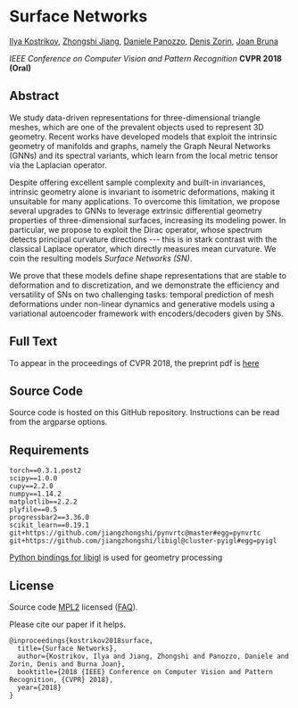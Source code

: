 # Surface Networks

[Ilya Kostrikov](https://scholar.google.com/citations?user=PTS2AOgAAAAJ&hl=en), 
[Zhongshi Jiang](https://cs.nyu.edu/~zhongshi), 
[Daniele Panozzo](https://cs.nyu.edu/~panozzo), 
[Denis Zorin](http://mrl.nyu.edu/~dzorin/), 
[Joan Bruna](https://cims.nyu.edu/~bruna/)

*IEEE Conference on Computer Vision and Pattern Recognition* **CVPR 2018** 
**(Oral)**

## Abstract
We study data-driven representations 
for three-dimensional triangle meshes, which are one of the prevalent objects used to represent 3D geometry. 
Recent works have developed models
that exploit the intrinsic geometry of manifolds and graphs, 
namely the Graph Neural Networks (GNNs) and its spectral variants, 
which learn from the local metric tensor via the Laplacian operator. 

Despite offering excellent sample complexity and built-in invariances,
intrinsic geometry alone is invariant to isometric deformations, making it unsuitable for  many applications.
To overcome this limitation,
we propose several upgrades to GNNs 
to leverage extrinsic differential geometry properties 
 of three-dimensional surfaces, increasing its modeling power. 
 In particular, we propose to exploit the Dirac operator, whose spectrum detects principal curvature directions --- this is in stark contrast with the classical Laplace 
 operator, which directly measures mean curvature. We coin the 
 resulting models *Surface Networks (SN)*.

We prove that these models define shape representations that are stable to deformation and to discretization, and we demonstrate the efficiency and versatility of SNs on 
 two
 challenging tasks: temporal prediction of mesh deformations
 under non-linear dynamics and generative models using 
 a variational autoencoder framework with encoders/decoders
 given by SNs.

 ## Full Text
 To appear in the proceedings of CVPR 2018, the preprint pdf is [here](https://cs.nyu.edu/~zhongshi/files/SurfaceNetworks.pdf)
 
 ## Source Code
 Source code is hosted on this GitHub repository. Instructions can be read from the argparse options. 

 ## Requirements
 ```
torch==0.3.1.post2
scipy==1.0.0
cupy==2.2.0
numpy==1.14.2
matplotlib==2.2.2
plyfile==0.5
progressbar2==3.36.0
scikit_learn==0.19.1
git+https://github.com/jiangzhongshi/pynvrtc@master#egg=pynvrtc
git+https://github.com/jiangzhongshi/libigl@cluster-pyigl#egg=pyigl
 ```
[Python bindings for libigl](https://github.com/libigl/libigl/tree/master/python) is used for geometry processing

## License
Source code [MPL2](http://www.mozilla.org/MPL/2.0/) licensed
([FAQ](http://www.mozilla.org/MPL/2.0/FAQ.html)). 

Please cite our paper if it helps.

```
@inproceedings{kostrikov2018surface,
  title={Surface Networks},
  author={Kostrikov, Ilya and Jiang, Zhongshi and Panozzo, Daniele and Zorin, Denis and Burna Joan},
  booktitle={2018 {IEEE} Conference on Computer Vision and Pattern Recognition, {CVPR} 2018},
  year={2018}
}
```
